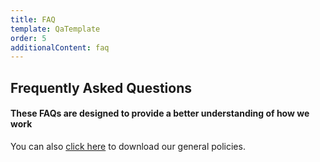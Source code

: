 ```yaml
---
title: FAQ
template: QaTemplate
order: 5
additionalContent: faq
---
```


<section>

# Frequently Asked Questions

#### These FAQs are designed to provide a better understanding of how we work

You can also [click here](/hlc-general-policies.pdf) to download our general policies.

</section>